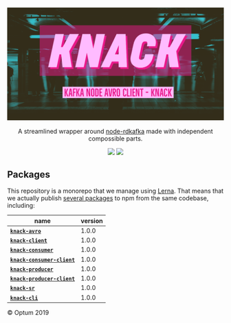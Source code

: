<p align="center">
  <a href="https://kafka.apache.org/">
    <img alt="react-router" src=".github/assets/knack-banner.png">
  </a>
</p>

<p align="center">
  A streamlined wrapper around <a href="https://github.com/Blizzard/node-rdkafka">node-rdkafka</a> made with independent compossible parts.
</p>

<p align="center">
  <a href="https://github.com/xojs/xo"><img src="https://img.shields.io/badge/code_style-XO-5ed9c7.svg"></a>
  <a href="https://lerna.js.org/"><img src="https://img.shields.io/badge/maintained%20with-lerna-cc00ff.svg"></a>
</p>

## Packages

This repository is a monorepo that we manage using [Lerna](https://github.com/lerna/lerna). That means that we actually publish [several packages](/packages) to npm from the same codebase, including:

| name  |  version |
|---|---|
| [<b>`knack-avro`</b>](packages/knack-avro) | 1.0.0 |
| [<b>`knack-client`</b>](packages/knack-client) |  1.0.0 |
| [<b>`knack-consumer`</b>](packages/knack-consumer) | 1.0.0 |
| [<b>`knack-consumer-client`</b>](packages/knack-consumer-client) | 1.0.0 |
| [<b>`knack-producer`</b>](packages/knack-producer) | 1.0.0 |
| [<b>`knack-producer-client`</b>](packages/knack-producer-client) | 1.0.0 |
| [<b>`knack-sr`</b>](packages/knack-producer-sr) | 1.0.0 |
| [<b>`knack-cli`</b>](packages/knack-cli) | 1.0.0 |


© Optum 2019
